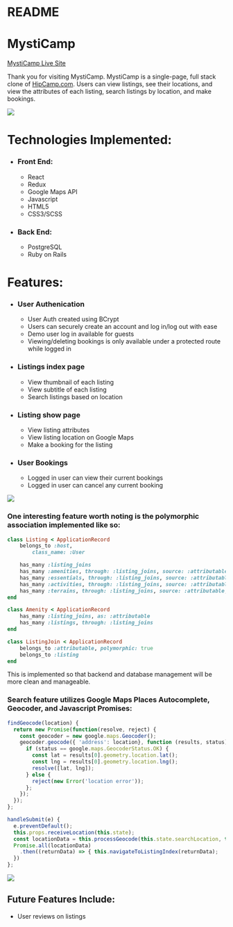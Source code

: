 # README

MystiCamp
=
[MystiCamp Live Site](https://mysticamp.herokuapp.com/)

Thank you for visiting MystiCamp. MystiCamp is a single-page, full stack clone of [HipCamp.com](https://www.hipcam.com). Users can view listings, see their locations, and view the attributes of each listing, search listings by location, and make bookings.

<img src="https://ootd-dev.s3.amazonaws.com/mysticamp-search-screen-shot1.png">

Technologies Implemented:
=
- ### Front End: 
   - React
   - Redux
   - Google Maps API
   - Javascript
   - HTML5
   - CSS3/SCSS

 - ### Back End:
   - PostgreSQL
   - Ruby on Rails

Features:
=
 - ### User Authenication
   - User Auth created using BCrypt 
   - Users can securely create an account and log in/log out with ease
   - Demo user log in available for guests
   - Viewing/deleting bookings is only available under a protected route while logged in
 - ### Listings index page
   - View thumbnail of each listing
   - View subtitle of each listing
   - Search listings based on location
 - ### Listing show page
   - View listing attributes
   - View listing location on Google Maps
   - Make a booking for the listing
 - ### User Bookings
   - Logged in user can view their current bookings
   - Logged in user can cancel any current booking
<img src='app/assets/images/MC_Book_gf.gif'/>

### One interesting feature worth noting is the polymorphic association implemented like so:
```ruby
class Listing < ApplicationRecord
    belongs_to :host,
        class_name: :User

    has_many :listing_joins
    has_many :amenities, through: :listing_joins, source: :attributable, source_type: 'Amenity'
    has_many :essentials, through: :listing_joins, source: :attributable, source_type: 'Essential'
    has_many :activities, through: :listing_joins, source: :attributable, source_type: 'Activity'
    has_many :terrains, through: :listing_joins, source: :attributable, source_type: 'Terrain'
end

class Amenity < ApplicationRecord
    has_many :listing_joins, as: :attributable
    has_many :listings, through: :listing_joins
end

class ListingJoin < ApplicationRecord
    belongs_to :attributable, polymorphic: true
    belongs_to :listing
end
```
This is implemented so that backend and database management will be more clean and manageable.


### Search feature utilizes Google Maps Places Autocomplete, Geocoder, and Javascript Promises:
```Javascript
findGeocode(location) {
  return new Promise(function(resolve, reject) {
    const geocoder = new google.maps.Geocoder();
    geocoder.geocode({ 'address': location}, function (results, status) {
      if (status == google.maps.GeocoderStatus.OK) {
        const lat = results[0].geometry.location.lat();
        const lng = results[0].geometry.location.lng();
        resolve([lat, lng]);
      } else {
        reject(new Error('location error'));
      };
    });
  });
};

handleSubmit(e) {
  e.preventDefault();
  this.props.receiveLocation(this.state);
  const locationData = this.processGeocode(this.state.searchLocation, this.findGeocode);
  Promise.all(locationData)
    .then((returnData) => { this.navigateToListingIndex(returnData);
  })
};
```
<img src="https://ootd-dev.s3.amazonaws.com/mysticamp-searchmap-screen-shot.png">


## Future Features Include:

- User reviews on listings


<!-- This README would normally document whatever steps are necessary to get the
application up and running.

Things you may want to cover: -->

<!-- * Ruby version

* System dependencies

* Configuration

* Database creation

* Database initialization

* How to run the test suite

* Services (job queues, cache servers, search engines, etc.)

* Deployment instructions

* ... -->
